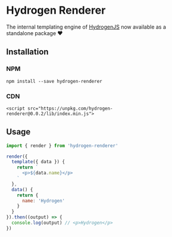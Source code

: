 # Hydrogen Renderer

The internal templating engine of [HydrogenJS](https://hydrogenjs.org) now available as a standalone package ❤️

## Installation

### NPM

```shell
npm install --save hydrogen-renderer
```

### CDN

```
<script src="https://unpkg.com/hydrogen-renderer@0.0.2/lib/index.min.js">
```

## Usage

```javascript
import { render } from 'hydrogen-renderer'

render({
  template({ data }) {
    return `
      <p>${data.name}</p>
    `
  },
  data() {
    return {
      name: 'Hydrogen'
    }  
  }
}).then((output) => {
  console.log(output) // <p>Hydrogen</p>
})
```